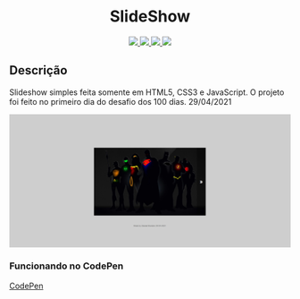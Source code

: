 <h1 align="center">SlideShow</h1>

<p align="center">
  
  <a aria-label="HTML5" href="#">
    <img src="https://img.shields.io/badge/HTML5-grey?logo=html5"></img>
  </a>
  <a aria-label="CSS3" href="#">
    <img src="https://img.shields.io/badge/CSS3-grey?logo=css3"></img>
  </a>
   <a aria-label="Javascript" href="#">
    <img src="https://img.shields.io/badge/javascript-grey?logo=javascript"></img>
  </a>
  <a aria-label="um dia" href="#">
    <img src="https://img.shields.io/badge/Dia-1-green"></img>
  </a>
</p>

## Descrição
Slideshow simples feita somente em HTML5, CSS3 e JavaScript. O projeto foi feito no primeiro dia do desafio dos 100 dias.
29/04/2021

<img src="./slideshow-capa.jpg" align="center"></img>

### Funcionando no CodePen
[CodePen](https://codepen.io/ddparkas/pen/oNBROaJ)